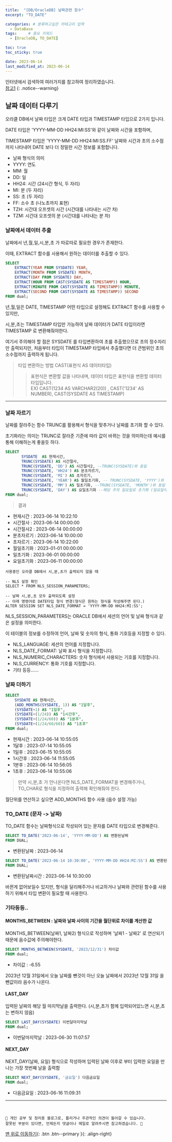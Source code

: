 ```yaml
---
title:  "[DB/OracleDB] 날짜관련 함수"  
excerpt: "TO_DATE"

categories: # 분류하고싶은 카테고리 입력
  - DataBase
tags:     # 중요 키워드
  - [OracleDB, TO_DATE]

toc: true
toc_sticky: true

date: 2023-06-14
last_modified_at: 2023-06-14
---
```



인터넷에서 검색하여 여러가지를 참고하여 정리하였습니다.    
[참고1](https://product.kyobobook.co.kr/detail/S000001032057)
{: .notice--warning}

## 날짜 데이터 다루기

오라클 DB에서 날짜 타입은 크게 DATE 타입과 TIMESTAMP 타입으로 2가지 입니다. 

DATE 타입은 'YYYY-MM-DD HH24:MI:SS'와 같이 날짜와 시간을 포함하며, 

TIMESTAMP 타입은 'YYYY-MM-DD HH24:MI:SS.FF' 날짜와 시간과 초의 소수점까지 나타내어 DATE 보다 더 정밀한 시간 정보를 포함합니다.

- 날짜 형식의 의미
- YYYY: 연도
- MM: 월 
- DD: 일 
- HH24: 시간 (24시간 형식, 두 자리)
- MI: 분 (두 자리)
- SS: 초 (두 자리)
- FF: 소수 초 (나노초까지 표현)
- TZH: 시간대 오프셋의 시간 (시간대를 나타내는 시간 차)
- TZM: 시간대 오프셋의 분 (시간대를 나타내는 분 차)

### 날짜에서 데이터 추출

날짜에서 년,월,일,시,분,초 가 따로따로 필요한 경우가 존재한다. 

이때, EXTRACT 함수를 사용해서 원하는 데이터를 추출할 수 있다. 

```sql 
SELECT 
    EXTRACT(YEAR FROM SYSDATE) YEAR,
    EXTRACT(MONTH FROM SYSDATE) MONTH,
    EXTRACT(DAY FROM SYSDATE) DAY,
    EXTRACT(HOUR FROM CAST(SYSDATE AS TIMESTAMP)) HOUR,
    EXTRACT(MINUTE FROM CAST(SYSDATE AS TIMESTAMP)) MINUTE,
    EXTRACT(SECOND FROM CAST(SYSDATE AS TIMESTAMP)) SECOND
FROM dual;
```

년,월,일은  DATE, TIMESTAMP 어떤 타입으로 설정해도 EXTRACT 함수를 사용할 수 있지만,

시,분,초는 TIMESTAMP 타입만 가능하여 날짜 데이터가 DATE 타입이라면 TIMESTAMP 로 변환해줘야한다.

여기서 주의해야 할 점은 SYSDATE 를 타입변환하여 초를 추출했으므로 초의 정수자리만 출력되지만, 처음부터 타입이 TIMESTAMP 타입에서 추출했다면 더 큰범위인 초의 소수점까지 출력하게 됩니다.

> 타입 변환하는 방법 CAST(표현식 AS 데이터타입)
> > 표현식은 변환할 값을 나타내며, 데이터 타입은 표현식을 변환할 데이터 타입입니다.   
> > EX)  CAST(1234 AS VARCHAR2(20)) , CAST('1234' AS NUMBER), CAST(SYSDATE AS TIMESTAMP)

***


### 날짜 자르기 

날짜를 잘라주는 함수 TRUNC를 활용해서 형식을 맞추거나 날짜를 초기화 할 수 있다.  

초기화라는 의미는 TRUNC로 잘라준 기준에 따라 값이 바뀌는 것을 의미하는데 예시를 통해 이해하는게 좋을듯 하다.

```sql 
SELECT 
       SYSDATE  AS 현재시간,
       TRUNC(SYSDATE) AS 시간절사,
       TRUNC(SYSDATE, 'DD') AS 시간절사2, --TRUNC(SYSDATE)와 동일
       TRUNC(SYSDATE, 'HH24') AS 분초자르기,
       TRUNC(SYSDATE, 'MI') AS 초자르기,
       TRUNC(SYSDATE, 'YEAR') AS 월일초기화, -- TRUNC(SYSDATE, 'YYYY')와 동일
       TRUNC(SYSDATE, 'MM') AS 일초기화, --TRUNC(SYSDATE, 'MONTH')와 동일
       TRUNC(SYSDATE, 'DAY') AS 요일초기화 --해당 주의 일요일로 초기화 (일요일이 주의 시작)
FROM dual;
```

> 결과
- 현재시간 : 2023-06-14 10:22:10	
- 시간절사 : 2023-06-14 00:00:00	
- 시간절사2 : 2023-06-14 00:00:00	
- 분초자르기 : 2023-06-14 10:00:00	
- 초자르기 : 2023-06-14 10:22:00	
- 월일초기화 : 2023-01-01 00:00:00	
- 일초기화 : 2023-06-01 00:00:00	
- 요일초기화 : 2023-06-11 00:00:00


`사용중인 오라클 DB에서 시,분,초가 출력되지 않을 때`

```
-- NLS 설정 확인
SELECT * FROM NLS_SESSION_PARAMETERS;

-- 날짜 시,분,초 모두 출력되도록 설정
-- 아래 명령어로 DATE타입 형식 변경(형식은 원하는 형식을 작성해주면 된다.)
ALTER SESSION SET NLS_DATE_FORMAT = 'YYYY-MM-DD HH24:MI:SS';
```

NLS_SESSION_PARAMETERS는 ORACLE DB에서 세션의 언어 및 날짜 형식과 같은 설정을 의미한다. 

이 테이블의 정보를 수정하여 언어, 날짜 및 숫자의 형식, 통화 기호등을 지정할 수 있다.

- NLS_LANGUAGE: 세션의 언어를 지정합니다.
- NLS_DATE_FORMAT: 날짜 표시 형식을 지정합니다.
- NLS_NUMERIC_CHARACTERS: 숫자 형식에서 사용되는 기호를 지정합니다.
- NLS_CURRENCY: 통화 기호를 지정합니다.
- 기타 등등......


### 날짜 더하기

```sql 
SELECT 
    SYSDATE AS 현재시간,
    (ADD_MONTHS(SYSDATE, 1)) AS "1달후",
    (SYSDATE+1) AS "1일후",
    (SYSDATE+(1/24)) AS "1시간후",
    (SYSDATE+(1/24/60)) AS "1분후",
    (SYSDATE+(1/24/60/60)) AS "1초후"
FROM dual;
```

- 현재시간 : 2023-06-14 10:55:05	
- 1달후 : 2023-07-14 10:55:05	
- 1일후 : 2023-06-15 10:55:05	
- 1시간후 : 2023-06-14 11:55:05	
- 1분후 : 2023-06-14 10:56:05	
- 1초후 : 2023-06-14 10:55:06

> 만약 시,분,초 가 안나온다면 NLS_DATE_FORMAT을 변경해주거나, TO_CHAR로 형식을 지정하여 출력해 확인해줘야 한다.

월단위를 연산하고 싶으면 ADD_MONTHS 함수 사용 (음수 설정 가능)


### TO_DATE (문자 -> 날짜) 

TO_DATE 함수는 날짜형식으로 작성되어 있는 문자를 DATE 타입으로 변경해준다.

```sql 
SELECT TO_DATE('2023-06-14', 'YYYY-MM-DD') AS 변환된날짜
FROM DUAL;
```

- 변환된날짜 : 2023-06-14

```sql 
SELECT TO_DATE('2023-06-14 10:30:00', 'YYYY-MM-DD HH24:MI:SS') AS 변환된날짜시간
FROM DUAL;
```

- 변환된날짜시간 : 2023-06-14 10:30:00

바뀐게 없어보일수 있지만, 형식을 달리해주거나 비교하거나 날짜와 관련된 함수를 사용하기 위해서 타입 변환이 필요할 때 사용한다.


### 기타등등..

#### MONTHS_BETWEEN : 날짜와 날짜 사이의 기간을 월단위로 차이를 계산한 값

MONTHS_BETWEEN(날짜1, 날짜2) 형식으로 작성하며 '날짜1 - 날짜2' 로 연산되기 때문에 음수값에 주의해야한다.

```sql 
SELECT MONTHS_BETWEEN(SYSDATE, '2023/12/31') 차이값
FROM dual;
```

- 차이값 : -6.55

2023년 12월 31일에서 오늘 날짜를 뺸것이 아닌 오늘 날짜에서 2023년 12월 31일 을 뺀값이라 음수가 나온다.

#### LAST_DAY

입력된 날짜의 해당 월 마지막날을 출력한다. (시,분,초가 함께 입력되어있느면 시,분,초는 변하지 않음)

```sql 
SELECT LAST_DAY(SYSDATE) 이번달마지막날
FROM dual;
```

- 이번달마지막날 : 2023-06-30 11:07:57


#### NEXT_DAY

NEXT_DAY(날짜, 요일) 형식으로 작성하며 입력된 날짜 이후로 부터 입력한 요일을 만나는 가장 첫번째 날을 출력함

```sql 
SELECT NEXT_DAY(SYSDATE, '금요일') 다음금요일
FROM dual;
```

- 다음금요일 : 2023-06-16 11:09:31



***
<br>
    
    📢 개인 공부 및 정리용 블로그로, 틀리거나 주관적인 의견이 들어갈 수 있습니다.
    잘못된 부분이 있다면, 언제든지 댓글이나 메일로 알려주시면 참고하겠습니다. 🧐

[맨 위로 이동하기](#){: .btn .btn--primary }{: .align-right}